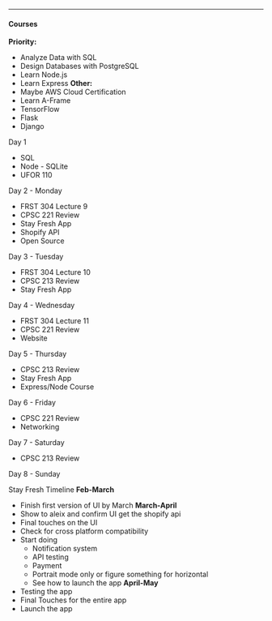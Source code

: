 ***
#### Courses
**Priority:**
* Analyze Data with SQL
* Design Databases with PostgreSQL
* Learn Node.js
* Learn Express
**Other:** 
* Maybe AWS Cloud Certification
* Learn A-Frame
* TensorFlow
* Flask
* Django


Day 1
* SQL 
* Node - SQLite
* UFOR 110

Day 2 - Monday
* FRST 304 Lecture 9
* CPSC 221 Review
* Stay Fresh App
* Shopify API
* Open Source

Day 3 - Tuesday
* FRST 304 Lecture 10
* CPSC 213 Review
* Stay Fresh App 

Day 4 - Wednesday
* FRST 304 Lecture 11
* CPSC 221 Review
* Website

Day 5 - Thursday
* CPSC 213 Review
* Stay Fresh App
* Express/Node Course

Day 6 - Friday
* CPSC 221 Review
* Networking

Day 7 - Saturday
* CPSC 213 Review

Day 8 - Sunday



Stay Fresh Timeline
**Feb-March**
* Finish first version of UI by March
**March-April**
* Show to aleix and confirm UI get the shopify api
* Final touches on the UI 
* Check for cross platform compatibility
* Start doing
	* Notification system
	* API testing
	* Payment
	* Portrait mode only or figure something for horizontal
	* See how to launch the app
**April-May**
* Testing the app
* Final Touches for the entire app
* Launch the app
